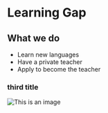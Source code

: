 # Learning Gap

## What we do
- Learn new languages
- Have a private teacher
- Apply to become the teacher

### third title

![This is an image](https://myoctocat.com/assets/images/base-octocat.svg)

